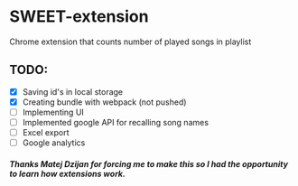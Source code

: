 # SWEET-extension
Chrome extension that counts number of played songs in playlist



## TODO: 
- [X] Saving id's in local storage
- [X] Creating bundle with webpack (not pushed)
- [ ] Implementing UI
- [ ] Implemented google API for recalling song names
- [ ] Excel export
- [ ] Google analytics

##### Thanks Matej Dzijan for forcing me to make this so I had the opportunity to learn how extensions work.
